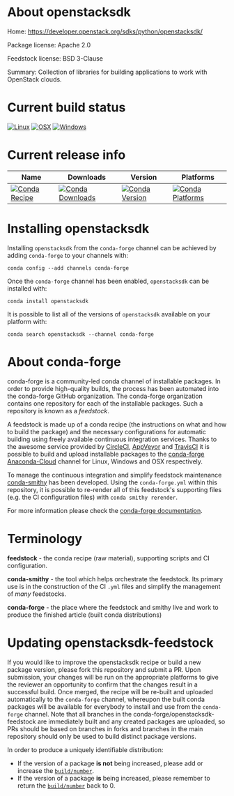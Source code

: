 About openstacksdk
==================

Home: https://developer.openstack.org/sdks/python/openstacksdk/

Package license: Apache 2.0

Feedstock license: BSD 3-Clause

Summary: Collection of libraries for building applications to work with OpenStack clouds.



Current build status
====================

[![Linux](https://img.shields.io/circleci/project/github/conda-forge/openstacksdk-feedstock/master.svg?label=Linux)](https://circleci.com/gh/conda-forge/openstacksdk-feedstock)
[![OSX](https://img.shields.io/travis/conda-forge/openstacksdk-feedstock/master.svg?label=macOS)](https://travis-ci.org/conda-forge/openstacksdk-feedstock)
[![Windows](https://img.shields.io/appveyor/ci/conda-forge/openstacksdk-feedstock/master.svg?label=Windows)](https://ci.appveyor.com/project/conda-forge/openstacksdk-feedstock/branch/master)

Current release info
====================

| Name | Downloads | Version | Platforms |
| --- | --- | --- | --- |
| [![Conda Recipe](https://img.shields.io/badge/recipe-openstacksdk-green.svg)](https://anaconda.org/conda-forge/openstacksdk) | [![Conda Downloads](https://img.shields.io/conda/dn/conda-forge/openstacksdk.svg)](https://anaconda.org/conda-forge/openstacksdk) | [![Conda Version](https://img.shields.io/conda/vn/conda-forge/openstacksdk.svg)](https://anaconda.org/conda-forge/openstacksdk) | [![Conda Platforms](https://img.shields.io/conda/pn/conda-forge/openstacksdk.svg)](https://anaconda.org/conda-forge/openstacksdk) |

Installing openstacksdk
=======================

Installing `openstacksdk` from the `conda-forge` channel can be achieved by adding `conda-forge` to your channels with:

```
conda config --add channels conda-forge
```

Once the `conda-forge` channel has been enabled, `openstacksdk` can be installed with:

```
conda install openstacksdk
```

It is possible to list all of the versions of `openstacksdk` available on your platform with:

```
conda search openstacksdk --channel conda-forge
```


About conda-forge
=================

conda-forge is a community-led conda channel of installable packages.
In order to provide high-quality builds, the process has been automated into the
conda-forge GitHub organization. The conda-forge organization contains one repository
for each of the installable packages. Such a repository is known as a *feedstock*.

A feedstock is made up of a conda recipe (the instructions on what and how to build
the package) and the necessary configurations for automatic building using freely
available continuous integration services. Thanks to the awesome service provided by
[CircleCI](https://circleci.com/), [AppVeyor](http://www.appveyor.com/)
and [TravisCI](https://travis-ci.org/) it is possible to build and upload installable
packages to the [conda-forge](https://anaconda.org/conda-forge)
[Anaconda-Cloud](http://docs.anaconda.org/) channel for Linux, Windows and OSX respectively.

To manage the continuous integration and simplify feedstock maintenance
[conda-smithy](http://github.com/conda-forge/conda-smithy) has been developed.
Using the ``conda-forge.yml`` within this repository, it is possible to re-render all of
this feedstock's supporting files (e.g. the CI configuration files) with ``conda smithy rerender``.

For more information please check the [conda-forge documentation](https://conda-forge.org/docs/).

Terminology
===========

**feedstock** - the conda recipe (raw material), supporting scripts and CI configuration.

**conda-smithy** - the tool which helps orchestrate the feedstock.
                   Its primary use is in the construction of the CI ``.yml`` files
                   and simplify the management of *many* feedstocks.

**conda-forge** - the place where the feedstock and smithy live and work to
                  produce the finished article (built conda distributions)


Updating openstacksdk-feedstock
===============================

If you would like to improve the openstacksdk recipe or build a new
package version, please fork this repository and submit a PR. Upon submission,
your changes will be run on the appropriate platforms to give the reviewer an
opportunity to confirm that the changes result in a successful build. Once
merged, the recipe will be re-built and uploaded automatically to the
`conda-forge` channel, whereupon the built conda packages will be available for
everybody to install and use from the `conda-forge` channel.
Note that all branches in the conda-forge/openstacksdk-feedstock are
immediately built and any created packages are uploaded, so PRs should be based
on branches in forks and branches in the main repository should only be used to
build distinct package versions.

In order to produce a uniquely identifiable distribution:
 * If the version of a package **is not** being increased, please add or increase
   the [``build/number``](http://conda.pydata.org/docs/building/meta-yaml.html#build-number-and-string).
 * If the version of a package **is** being increased, please remember to return
   the [``build/number``](http://conda.pydata.org/docs/building/meta-yaml.html#build-number-and-string)
   back to 0.
